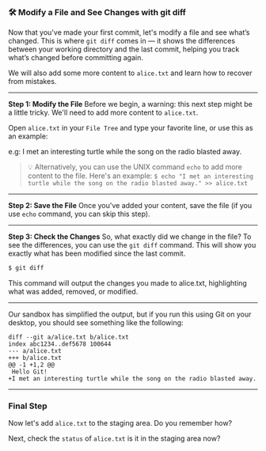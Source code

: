 ### 🛠️ Modify a File and See Changes with git diff

Now that you've made your first commit, let's modify a file and see what’s changed. This is where `git diff` comes in — it shows the differences between your working directory and the last commit, helping you track what’s changed before committing again.

We will also add some more content to `alice.txt` and learn how to recover from mistakes.

---

**Step 1: Modify the File**
Before we begin, a warning: this next step might be a little tricky. We'll need to add more content to `alice.txt`.

Open `alice.txt` in your `File Tree` and type your favorite line, or use this as an example:

e.g: I met an interesting turtle while the song on the radio blasted away.

> 💡 Alternatively, you can use the UNIX command `echo` to add more content to the file. Here's an example: `$ echo "I met an interesting turtle while the song on the radio blasted away." >> alice.txt`

---

**Step 2: Save the File**
Once you've added your content, save the file (if you use `echo` command, you can skip this step).

---

**Step 3: Check the Changes**
So, what exactly did we change in the file? To see the differences, you can use the `git diff` command. This will show you exactly what has been modified since the last commit.

```sh
$ git diff
```

This command will output the changes you made to alice.txt, highlighting what was added, removed, or modified.

---

Our sandbox has simplified the output, but if you run this using Git on your desktop, you should see something like the following:
```
diff --git a/alice.txt b/alice.txt
index abc1234..def5678 100644
--- a/alice.txt
+++ b/alice.txt
@@ -1 +1,2 @@
 Hello Git!
+I met an interesting turtle while the song on the radio blasted away.
```

---

### Final Step

Now let's add `alice.txt` to the staging area. Do you remember how?

Next, check the `status` of `alice.txt` is it in the staging area now?